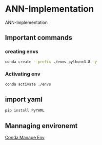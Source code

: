 # ANN-Implementation
ANN-Implementation

## Important commands

### creating envs

```bash
conda create --prefix ./envs python=3.8 -y
```

### Activating env

```bash
conda activate ./envs
```
## import yaml

```bash
pip install PyYAML
```

## Mannaging environemt
[Conda Manage Env](https://conda.io/projects/conda/en/latest/user-guide/tasks/manage-environments.html)
